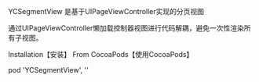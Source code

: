 YCSegmentView 是基于UIPageViewController实现的分页视图

通过UIPageViewController懒加载控制器视图进行代码解耦，避免一次性渲染所有子视图。

Installation【安装】
From CocoaPods【使用CocoaPods】

pod 'YCSegmentView', ''

